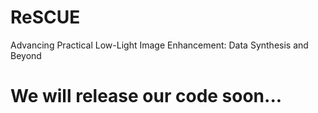 # ReSCUE
Advancing Practical Low-Light Image Enhancement: Data Synthesis and Beyond
# We will release our code soon...
